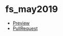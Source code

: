 # fs_may2019

- [Preview](https://your-name.github.io/your-repo/)
- [PullRequest](https://github.com/your-name/your-repo/pull/1/files)
